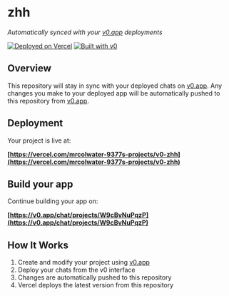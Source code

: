 # zhh

*Automatically synced with your [v0.app](https://v0.app) deployments*

[![Deployed on Vercel](https://img.shields.io/badge/Deployed%20on-Vercel-black?style=for-the-badge&logo=vercel)](https://vercel.com/mrcolwater-9377s-projects/v0-zhh)
[![Built with v0](https://img.shields.io/badge/Built%20with-v0.app-black?style=for-the-badge)](https://v0.app/chat/projects/W9cBvNuPqzP)

## Overview

This repository will stay in sync with your deployed chats on [v0.app](https://v0.app).
Any changes you make to your deployed app will be automatically pushed to this repository from [v0.app](https://v0.app).

## Deployment

Your project is live at:

**[https://vercel.com/mrcolwater-9377s-projects/v0-zhh](https://vercel.com/mrcolwater-9377s-projects/v0-zhh)**

## Build your app

Continue building your app on:

**[https://v0.app/chat/projects/W9cBvNuPqzP](https://v0.app/chat/projects/W9cBvNuPqzP)**

## How It Works

1. Create and modify your project using [v0.app](https://v0.app)
2. Deploy your chats from the v0 interface
3. Changes are automatically pushed to this repository
4. Vercel deploys the latest version from this repository